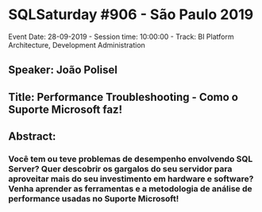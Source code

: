 # SQLSaturday #906 - São Paulo 2019
Event Date: 28-09-2019 - Session time: 10:00:00 - Track: BI Platform Architecture, Development  Administration
## Speaker: João Polisel
## Title: Performance Troubleshooting - Como o Suporte Microsoft faz!
## Abstract:
### Você tem ou teve problemas de desempenho envolvendo SQL Server? Quer descobrir os gargalos do seu servidor para aproveitar mais do seu investimento em hardware e software? Venha aprender as ferramentas e a metodologia de análise de performance usadas no Suporte Microsoft!

